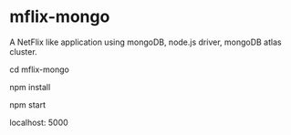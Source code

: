# mflix-mongo
A NetFlix like application using mongoDB, node.js driver, mongoDB atlas cluster.

cd mflix-mongo

npm install

npm start

localhost: 5000
